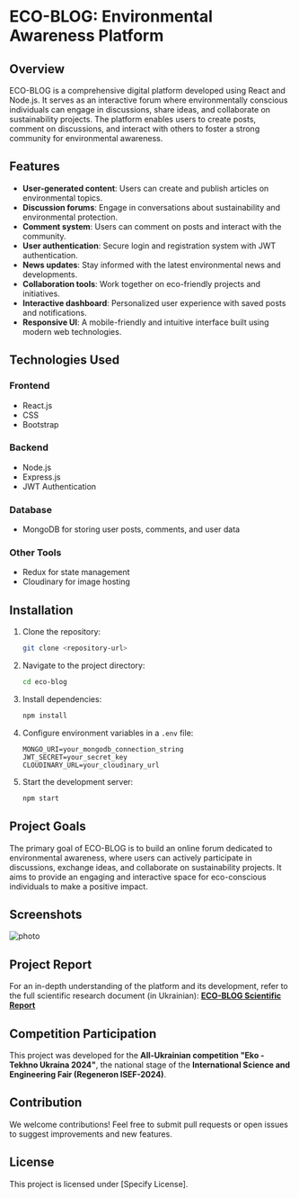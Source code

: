 # ECO-BLOG: Environmental Awareness Platform

## Overview

ECO-BLOG is a comprehensive digital platform developed using React and Node.js. It serves as an interactive forum where environmentally conscious individuals can engage in discussions, share ideas, and collaborate on sustainability projects. The platform enables users to create posts, comment on discussions, and interact with others to foster a strong community for environmental awareness.

## Features

- **User-generated content**: Users can create and publish articles on environmental topics.
- **Discussion forums**: Engage in conversations about sustainability and environmental protection.
- **Comment system**: Users can comment on posts and interact with the community.
- **User authentication**: Secure login and registration system with JWT authentication.
- **News updates**: Stay informed with the latest environmental news and developments.
- **Collaboration tools**: Work together on eco-friendly projects and initiatives.
- **Interactive dashboard**: Personalized user experience with saved posts and notifications.
- **Responsive UI**: A mobile-friendly and intuitive interface built using modern web technologies.

## Technologies Used

### Frontend
- React.js
- CSS
- Bootstrap

### Backend
- Node.js
- Express.js
- JWT Authentication

### Database
- MongoDB for storing user posts, comments, and user data

### Other Tools
- Redux for state management
- Cloudinary for image hosting

## Installation

1. Clone the repository:
   ```sh
   git clone <repository-url>
   ```
2. Navigate to the project directory:
   ```sh
   cd eco-blog
   ```
3. Install dependencies:
   ```sh
   npm install
   ```
4. Configure environment variables in a `.env` file:
   ```env
   MONGO_URI=your_mongodb_connection_string
   JWT_SECRET=your_secret_key
   CLOUDINARY_URL=your_cloudinary_url
   ```
5. Start the development server:
   ```sh
   npm start
   ```

## Project Goals

The primary goal of ECO-BLOG is to build an online forum dedicated to environmental awareness, where users can actively participate in discussions, exchange ideas, and collaborate on sustainability projects. It aims to provide an engaging and interactive space for eco-conscious individuals to make a positive impact.

## Screenshots

![photo](https://res.cloudinary.com/ddz9i6tqa/image/upload/hncqu3kndf3a58ox0eqw)

## Project Report

For an in-depth understanding of the platform and its development, refer to the full scientific research document (in Ukrainian): **[ECO-BLOG Scientific Report](https://docs.google.com/document/d/1c4bIIJE03CizANDXIJNh-693LFKKYPOK9DyjY2yWLSQ/edit?usp=sharing)**

## Competition Participation

This project was developed for the **All-Ukrainian competition "Eko - Tekhno Ukraina 2024"**, the national stage of the **International Science and Engineering Fair (Regeneron ISEF-2024)**.

## Contribution

We welcome contributions! Feel free to submit pull requests or open issues to suggest improvements and new features.

## License

This project is licensed under [Specify License].
